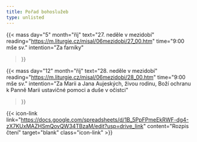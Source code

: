 ```yaml
---
title: Pořad bohoslužeb
type: unlisted
---
```


{{< mass
day="5" 
month="říj" 
text="27. neděle v mezidobí" 
reading="https://m.liturgie.cz/misal/06mezidobi/27_00.htm"
time="9:00 mše sv." 
intention="Za farníky"
>}}

<!-- {{< mass 
day="25" 
month="zář" 
text="Čtvrtek 28. týdne v mezidobí"
reading="https://m.liturgie.cz/misal/06mezidobi/28_04.htm"
time="17:30 mše sv." 
intention=""
>}} -->

{{< mass
day="12" 
month="říj" 
text="28. neděle v mezidobí" 
reading="https://m.liturgie.cz/misal/06mezidobi/28_00.htm"
time="9:00 mše sv." 
intention="Za Marii a Jana Aujeských, živou rodinu, Boží ochranu k Panně Marii ustavičné pomoci a duše v očistci"
>}}

{{< icon-link link="https://docs.google.com/spreadsheets/d/1B_5PpFPmeEkRWF-dg4-zX7KUxMAZHSmQovQW34TBzaM/edit?usp=drive_link" content="Rozpis čtení" target="blank" class="icon-link" >}}